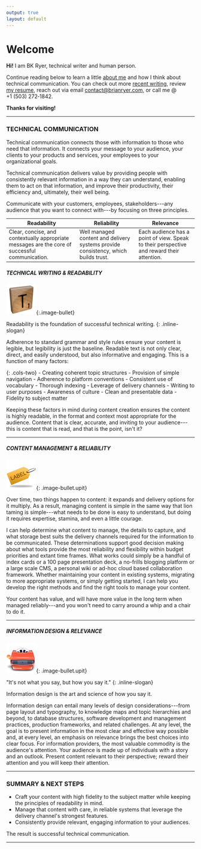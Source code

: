 ```yaml
---
output: true
layout: default
---
```


# Welcome

**Hi!** I am BK Ryer, technical writer and human person.

Continue reading below to learn a little [about me](pages/about.html) and how I think about technical communication. You can check out more [recent writing](blog.html), review [my resume](pages/resume/resume.html), reach out via email [contact\@brianryer.com](mailto:contact@brianryer.com), or call me \@ +1 (503) 272‑1842.

**Thanks for visiting!**

------------------------------------------------------------------------

### TECHNICAL COMMUNICATION

Technical communication connects those with information to those who need that information. It connects your message to your audience, your clients to your products and services, your employees to your organizational goals.

Technical communication delivers value by providing people with consistently relevant information in a way they can understand, enabling them to act on that information, and improve their productivity, their efficiency and, ultimately, their well being.

Communicate with your customers, employees, stakeholders---any audience that you want to connect with---by focusing on three principles.

| Readability                                                                                     | Reliability                                                                        | Relevance                                                                                 |
|-------------------------------------------------------------------------------------------------|------------------------------------------------------------------------------------|-------------------------------------------------------------------------------------------|
| Clear, concise, and contextually appropriate messages are the core of successful communication. | Well managed content and delivery systems provide consistency, which builds trust. | Each audience has a point of view. Speak to their perspective and reward their attention. |

##### TECHNICAL WRITING & READABILITY

![Letter Tile](assets/img/ib_scrabble_t.png "Letter Tile"){:.image-bullet}

Readability is the foundation of successful technical writing. {: .inline-slogan}

Adherence to standard grammar and style rules ensure your content is legible, but legibility is just the baseline. Readable text is not only clear, direct, and easily understood, but also informative and engaging. This is a function of many factors:

{: .cols-two} - Creating coherent topic structures - Provision of simple navigation - Adherence to platform conventions - Consistent use of vocabulary - Thorough indexing - Leverage of delivery channels - Writing to user purposes - Awareness of culture - Clean and presentable data - Fidelity to subject matter

Keeping these factors in mind during content creation ensures the content is highly readable, in the format and context most appropriate for the audience. Content that is clear, accurate, and inviting to your audience---this is content that is read, and that is the point, isn't it?

------------------------------------------------------------------------

##### CONTENT MANAGEMENT & RELIABILITY

![Label Tag](assets/img/ib_label_tag.png "Label Tag"){: .image-bullet.upit}

Over time, two things happen to content: it expands and delivery options for it multiply. As a result, managing content is simple in the same way that lion taming is simple---what needs to be done is easy to understand, but doing it requires expertise, stamina, and even a little courage.

I can help determine what content to manage, the details to capture, and what storage best suits the delivery channels required for the information to be communicated. These determinations support good decision making about what tools provide the most reliability and flexibility within budget priorities and extant time frames. What works could simply be a handful of index cards or a 100 page presentation deck, a no-frills blogging platform or a large scale CMS, a personal wiki or ad-hoc cloud based collaboration framework. Whether maintaining your content in existing systems, migrating to more appropriate systems, or simply getting started, I can help you develop the right methods and find the right tools to manage your content.

Your content has value, and will have more value in the long term when managed reliably---and you won't need to carry around a whip and a chair to do it.

------------------------------------------------------------------------

##### INFORMATION DESIGN & RELEVANCE

![View Master](assets/img/ib_view_master.png "Label Tag"){: .image-bullet.upit}

"It's not what you say, but how you say it." {: .inline-slogan}

Information design is the art and science of how you say it.

Information design can entail many levels of design considerations---from page layout and typography, to knowledge maps and topic hierarchies and beyond, to database structures, software development and management practices, production frameworks, and related challenges. At any level, the goal is to present information in the most clear and effective way possible and, at every level, an emphasis on relevance brings the best choices into clear focus. For information providers, the most valuable commodity is the audience's attention. Your audience is made up of individuals with a story and an outlook. Present content relevant to their perspective; reward their attention and you will keep their attention.

------------------------------------------------------------------------

### SUMMARY & NEXT STEPS

-   Craft your content with high fidelity to the subject matter while keeping the principles of readability in mind.
-   Manage that content with care, in reliable systems that leverage the delivery channel's strongest features.
-   Consistently provide relevant, engaging information to your audiences.

The result is successful technical communication.

------------------------------------------------------------------------
